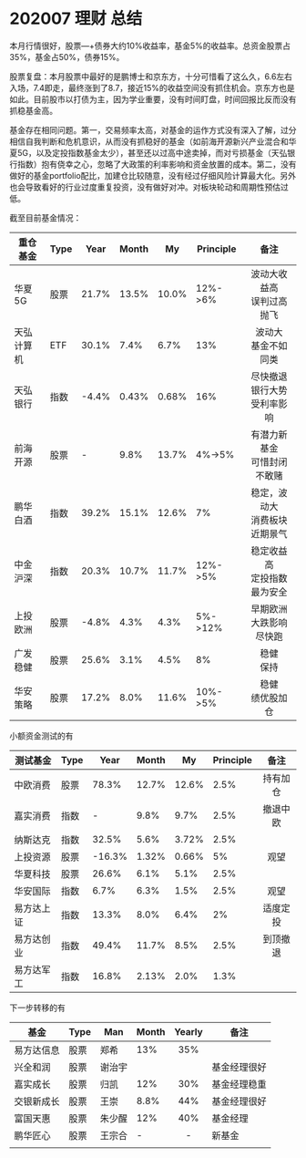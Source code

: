 # 202007 理财 总结

本月行情很好，股票—+债券大约10%收益率，基金5%的收益率。总资金股票占35%，基金占50%，债券15%。

股票复盘：本月股票中最好的是鹏博士和京东方，十分可惜看了这么久，6.6左右入场，7.4即走，最终涨到了8.7，接近15%的收益空间没有抓住机会。京东方也是如此。目前股市以打债为主，因为学业重要，没有时间盯盘，时间回报比反而没有抓稳基金高。

基金存在相同问题。第一，交易频率太高，对基金的运作方式没有深入了解，过分相信自我判断和危机意识，从而没有抓稳好的基金（如前海开源新兴产业混合和华夏5G，以及定投指数基金太少），甚至还以过高中途卖掉，而对亏损基金（天弘银行指数）抱有侥幸之心，忽略了大政策的利率影响和资金放置的成本。第二，没有做好的基金portfolio配比，加建仓比较随意，没有经过仔细风险计算最大化。另外也会导致看好的行业过度重复投资，没有做好对冲。对板块轮动和周期性预估过低。

截至目前基金情况：

| 重仓基金   | Type | Year  | Month | My    | Principle |                备注                |
| ---------- | ---- | ----- | ----- | ----- | --------- | :--------------------------------: |
| 华夏5G     | 股票 | 21.7% | 13.5% | 10.0% | 12%->6%   |   波动大收益高<br />误判过高抛飞   |
| 天弘计算机 | ETF  | 30.1% | 7.4%  | 6.7%  | 13%       |      波动大<br />基金不如同类      |
| 天弘银行   | 指数 | -4.4% | 0.43% | 0.68% | 16%       |  尽快撤退<br />银行大势受利率影响  |
| 前海开源   | 股票 | -     | 9.8%  | 13.7% | 4%->5%    |  有潜力新基金<br />可惜封闭不敢赌  |
| 鹏华白酒   | 指数 | 39.2% | 15.1% | 12.6% | 7%        | 稳定，波动大<br />消费板块近期景气 |
| 中金沪深   | 指数 | 20.3% | 10.7% | 11.7% | 12%->5%   |  稳定收益高<br />定投指数最为安全  |
| 上投欧洲   | 股票 | -4.8% | 4.3%  | 4.3%  | 5%->12%   |    早期欧洲大跌影响<br />尽快跑    |
| 广发稳健   | 股票 | 25.6% | 3.1%  | 4.5%  | 8%        |           稳健<br />保持           |
| 华安策略   | 股票 | 17.2% | 8.0%  | 11.6% | 10%->5%   |        稳健<br />绩优股加仓        |

小额资金测试的有

| 测试基金   | Type | Year   | Month | My    | Principle |   备注   |
| ---------- | ---- | ------ | ----- | ----- | --------- | :------: |
| 中欧消费   | 股票 | 78.3%  | 12.7% | 12.6% | 2.5%      | 持有加仓 |
| 嘉实消费   | 指数 | -      | 9.8%  | 9.7%  | 2.5%      | 撤退中欧 |
| 纳斯达克   | 指数 | 32.5%  | 5.6%  | 3.72% | 2.5%      |          |
| 上投资源   | 股票 | -16.3% | 1.32% | 0.66% | 5%        |   观望   |
| 华夏科技   | 股票 | 26.6%  | 6.1%  | 5.1%  | 2.5%      |          |
| 华安国际   | 指数 | 6.7%   | 6.3%  | 1.5%  | 2.5%      |   观望   |
| 易方达上证 | 指数 | 13.3%  | 8.0%  | 6.4%  | 2%        | 适度定投 |
| 易方达创业 | 指数 | 49.4%  | 11.7% | 8.5%  | 2.5%      | 到顶撤退 |
| 易方达军工 | 指数 | 16.8%  | 2.13% | 2.0%  | 1.3%      |          |

下一步转移的有

| 基金       | Type | Man    | Month | Yearly | 备注         |
| ---------- | ---- | ------ | ----- | :----: | ------------ |
| 易方达信息 | 股票 | 郑希   | 13%   |  35%   |              |
| 兴全和润   | 股票 | 谢治宇 |       |        | 基金经理很好 |
| 嘉实成长   | 股票 | 归凯   | 12%   |  30%   | 基金经理稳重 |
| 交银新成长 | 股票 | 王崇   | 8.8%  |  44%   | 基金经理很好 |
| 富国天惠   | 股票 | 朱少醒 | 12%   |  40%   | 基金经理     |
| 鹏华匠心   | 股票 | 王宗合 | -     |   -    | 新基金       |
|            |      |        |       |        |              |